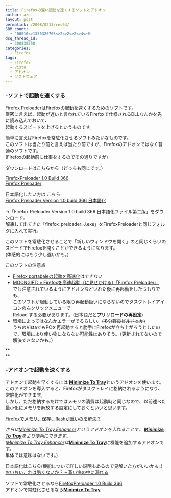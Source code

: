 ```yaml
---
title: Firefoxの遅い起動を速くするソフトとアドオン
author: azu
layout: post
permalink: /2008/0213/res64/
SBM_count:
  - '00010<>1355326705<>2<>2<>2<>4<>0'
dsq_thread_id:
  - 300838558
categories:
  - Firefox
tags:
  - Firefox
  - vista
  - アドオン
  - ソフトウェア
---
```

### -ソフトで起動を速くする

Firefox PreloaderはFirefoxの起動を速くするためのソフトです。  
厳密に言えば、起動が遅いと言われているFirefoxで仕様されるDLLなんかを先に読み込んでおいて、  
起動するスピードを上げるというものです。

簡単に言えばFirefoxを常駐化させるソフトみたいなものです。  
このソフトは当たり前と言えば当たり前ですが、Firefoxのアドオンではなく普通のソフトです。  
(Firefoxの起動前に仕事をするのでその通りですが)

ダウンロードはこちらから（どっちも同じです。）

[FirefoxPreloader 1.0 Build 366  
Firefox Preloader][1]

日本語化したい方は こちら  
[Firefox Preloader Version 1.0 build 366 日本語化][2]

→「Firefox Preloader Version 1.0 build 366 日本語化ファイル第二版」をダウンロード。  
解凍して出てきた「firefox\_preloader\_J.exe」をFirefoxPreloaderと同じフォルダに入れて実行。

このソフトを常駐化させることで「新しいウィンドウを開く」のと同じくらいのスピードでFirefoxを開くことができるようになります。  
(体感的にはもう少し遅いかも。)

このソフトの注意点

*   [Firefox portabaleの起動を高速化][3]はできない
*   [MOONGIFT: » Firefoxを高速起動（に見せかける）「Firefox Preloader」][4]  
    でも注意されているようにアドオンなどいれた後に再起動をしたつもりでも、  
    このソフトが起動している限り再起動扱いにならないのでタスクトレイアイコンの右クリックメニューで  
    Reload する必要があります。(日本語だと**プリリロードの再設定**)
*   環境によってはなんかエラーがでるらしい。<span style="text-decoration: line-through;">(多分野良ビルド</span><span style="text-decoration: line-through;">とか)<br /> </span>うちのVistaでもPCを再起動すると勝手にFirefoxが立ち上がろうとしたので、環境により使い物にならない可能性はありそう。（更新されてないので解決できないかも。）<span style="text-decoration: line-through;"><br /> </span>

**  
**

### **-アドオンで起動を速くする**

アドオンで起動を早くするには [<span><strong>Minimize To Tray</strong></span>][5]というアドオンを使います。  
このアドオンを導入すると、Firefoxがタスクトレイに格納されるようになり、常駐化ができます。  
しかし、ただ格納するだけではメモリの消費は起動時と同じなので、以前述べた最小化にメモリを解放する設定にしておくといいと思います。

[][5]<a title="Permalink to  Firefoxでメモリ、保存、flashが重いのを解決？" rel="bookmark" href="https://efcl.info/2008/0127/res35/">Firefoxでメモリ、保存、flashが重いのを解決？</a>

*さらに[Minimize To Tray Enhancer][6]*というアドオンを入れることで、 [<span><strong>Minimize To Tray</strong></span>][5]をより便利にできます。  
(*[Minimize To Tray Enhancer][6]は*[<span><strong>Minimize To Tray</strong></span>][5]に機能を追加するアドオンです。  
単体では意味はないです。)

日本語化はこちら(機能について詳しい説明もあるので見解いた方がいいかも。)  
[おいおいこれは酷くないか？ &#8211; 蒼い海の中に溺れる][7]

ソフトで常駐化させるなら[FirefoxPreloader 1.0 Build 366][1]  
アドオンで常駐化させるなら<span><strong><a href="http://minimizetotray.mozdev.org/"><span><strong>Minimize To Tray</strong></span></a></strong></span>

 [1]: https://sourceforge.net/projects/ffpreloader/
 [2]: http://hadakadenkyu.flnet.org/blog/ms.cgi?ShowDiary_file=/firefox/firefox_preloader/firefox_preloader_1.0_366J
 [3]: http://q.hatena.ne.jp/1193312140
 [4]: http://www.moongift.jp/2008/02/firefox_preloader/
 [5]: http://minimizetotray.mozdev.org/
 [6]: https://addons.mozilla.org/ja/firefox/addon/2831
 [7]: http://d.hatena.ne.jp/Marine-Blue/20070805/p1
